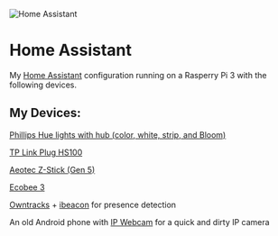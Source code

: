 ![Home Assistant](https://github.com/ikonixx/home-assistant-config/blob/master/images/hass.png)
# Home Assistant

My [Home Assistant](https://home-assistant.io/) configuration running on a Rasperry Pi 3 with the following devices.


## My Devices:
  [Phillips Hue lights with hub (color, white, strip, and Bloom)](https://www2.meethue.com/en-us)
  
  [TP Link Plug HS100](http://www.tp-link.com/us/products/details/cat-5516_HS100.html)
  
  [Aeotec Z-Stick (Gen 5)](https://www.amazon.com/gp/product/B00X0AWA6E/ref=oh_aui_detailpage_o00_s00?ie=UTF8&psc=1)
  
  [Ecobee 3](https://www.ecobee.com/)
  
  [Owntracks](http://owntracks.org/) + [ibeacon](https://www.amazon.com/gp/product/B019G0VVZC/ref=oh_aui_detailpage_o03_s00?ie=UTF8&psc=1) for presence detection
  
  An old Android phone with [IP Webcam](https://play.google.com/store/apps/details?id=com.pas.webcam&hl=en) for a quick and dirty IP camera
